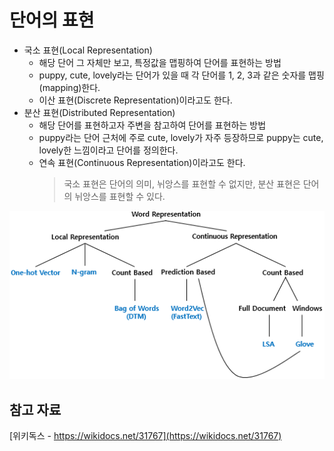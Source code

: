 # 단어의 표현

- 국소 표현(Local Representation)
  - 해당 단어 그 자체만 보고, 특정값을 맵핑하여 단어를 표현하는 방법
  - puppy, cute, lovely라는 단어가 있을 때 각 단어를 1, 2, 3과 같은 숫자를 맵핑(mapping)한다.
  - 이산 표현(Discrete Representation)이라고도 한다.
- 분산 표현(Distributed Representation)
  - 해당 단어를 표현하고자 주변을 참고하여 단어를 표현하는 방법
  - puppy라는 단어 근처에 주로 cute, lovely가 자주 등장하므로 puppy는 cute, lovely한 느낌이라고 단어를 정의한다.
  - 연속 표현(Continuous Representation)이라고도 한다.
    > 국소 표현은 단어의 의미, 뉘앙스를 표현할 수 없지만, 분산 표현은 단어의 뉘앙스를 표현할 수 있다.

![단어 표현의 카테고리화](./img/wordrepresentation.png)

## 참고 자료

[위키독스 - https://wikidocs.net/31767](https://wikidocs.net/31767)
